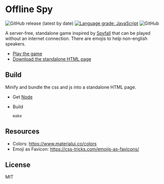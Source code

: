 # Offline Spy

![GitHub release (latest by date)](https://img.shields.io/github/v/release/VeryBadFrags/offline-spy)
[![Language grade: JavaScript](https://img.shields.io/lgtm/grade/javascript/g/VeryBadFrags/offline-spy.svg?logo=lgtm&logoWidth=18)](https://lgtm.com/projects/g/VeryBadFrags/offline-spy/context:javascript)
![GitHub](https://img.shields.io/badge/license-MIT-green)

A server-free, standalone game inspired by [Spyfall](https://hwint.ru/portfolio-item/spyfall/) that can be played without an internet connection.
There are emojis to help non-english speakers.

* [Play the game](https://spy.verybadfrags.com)
* [Download the standalone HTML page](https://github.com/VeryBadFrags/offline-spy/releases)

## Build

Minify and bundle the css and js into a standalone HTML page.

* Get [Node](https://nodejs.org/)

* Build
    ```shell
    make
    ```

## Resources

* Colors: https://www.materialui.co/colors
* Emoji as Favicon: https://css-tricks.com/emojis-as-favicons/

## License

MIT
